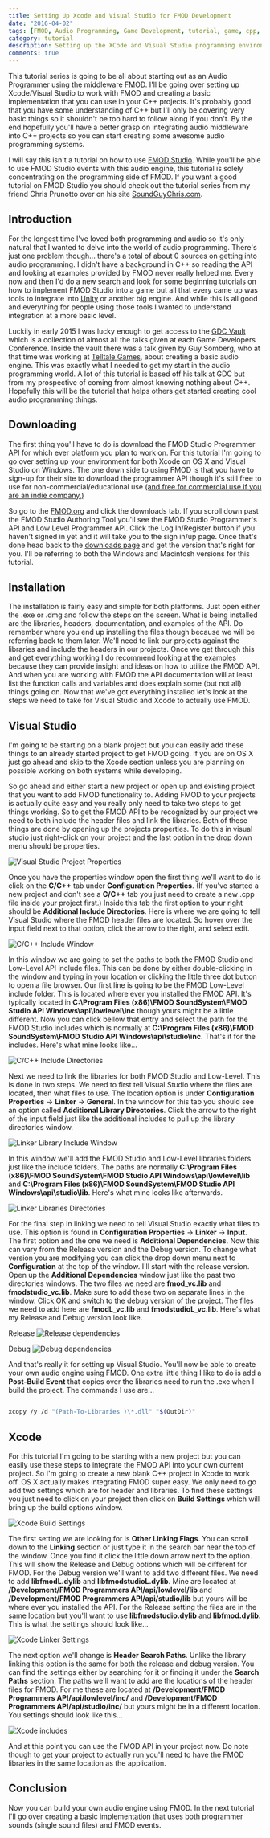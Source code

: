 ```yaml
---
title: Setting Up Xcode and Visual Studio for FMOD Development
date: "2016-04-02"
tags: [FMOD, Audio Programming, Game Development, tutorial, game, cpp, c++, programming, visual, studio]
category: tutorial
description: Setting up the XCode and Visual Studio programming environment for developing an audio engine for the Fmod API in C++.
comments: true
---
```


This tutorial series is going to be all about starting out as an Audio Programmer using the middleware [FMOD](http://www.fmod.org/). I'll be going over setting up Xcode/Visual Studio to work with FMOD and creating a basic implementation that you can use in your C++ projects. It's probably good that you have some understanding of C++ but I'll only be covering very basic things so it shouldn't be too hard to follow along if you don't. By the end hopefully you'll have a better grasp on integrating audio middleware into C++ projects so you can start creating some awesome audio programming systems.

I will say this isn't a tutorial on how to use [FMOD Studio](http://www.fmod.org/products/). While you'll be able to use FMOD Studio events with this audio engine, this tutorial is solely concentrating on the programming side of FMOD. If you want a good tutorial on FMOD Studio you should check out the tutorial series from my friend Chris Prunotto over on his site [SoundGuyChris.com](http://blog.soundguychris.com/2014/04/15/an-introduction-to-fmod-part-1/).

## Introduction

For the longest time I've loved both programming and audio so it's only natural that I wanted to delve into the world of audio programming. There's just one problem though... there's a total of about 0 sources on getting into audio programming. I didn't have a background in C++ so reading the API and looking at examples provided by FMOD never really helped me. Every now and then I'd do a new search and look for some beginning tutorials on how to implement FMOD Studio into a game but all that every came up was tools to integrate into [Unity](https://unity3d.com/) or another big engine. And while this is all good and everything for people using those tools I wanted to understand integration at a more basic level.

Luckily in early 2015 I was lucky enough to get access to the [GDC Vault](http://www.gdcvault.com/) which is a collection of almost all the talks given at each Game Developers Conference. Inside the vault there was a talk given by Guy Somberg, who at that time was working at [Telltale Games](https://www.telltalegames.com/), about creating a basic audio engine. This was exactly what I needed to get my start in the audio programming world. A lot of this tutorial is based off his talk at GDC but from my prospective of coming from almost knowing nothing about C++. Hopefully this will be the tutorial that helps others get started creating cool audio programming things.

## Downloading

The first thing you'll have to do is download the FMOD Studio Programmer API for which ever platform you plan to work on. For this tutorial I'm going to go over setting up your environment for both Xcode on OS X and Visual Studio on Windows. The one down side to using FMOD is that you have to sign-up for their site to download the programmer API though it's still free to use for non-commercial/educational use [(and free for commercial use if you are an indie company.)](http://www.fmod.org/sales/)

So go to the [FMOD.org](http://www.fmod.org/download/) and click the downloads tab. If you scroll down past the FMOD Studio Authoring Tool you'll see the FMOD Studio Programmer's API and Low Level Programmer API. Click the Log In/Register button if you haven't signed in yet and it will take you to the sign in/up page. Once that's done head back to the [downloads page](http://www.fmod.org/download/) and get the version that's right for you. I'll be referring to both the Windows and Macintosh versions for this tutorial.

## Installation

The installation is fairly easy and simple for both platforms. Just open either the .exe or .dmg and follow the steps on the screen. What is being installed are the libraries, headers, documentation, and examples of the API. Do remember where you end up installing the files though because we will be referring back to them later. We'll need to link our projects against the libraries and include the headers in our projects. Once we get through this and get everything working I do recommend looking at the examples because they can provide insight and ideas on how to utilize the FMOD API. And when you are working with FMOD the API documentation will at least list the function calls and variables and does explain some (but not all) things going on. Now that we've got everything installed let's look at the steps we need to take for Visual Studio and Xcode to actually use FMOD.

## Visual Studio

I'm going to be starting on a blank project but you can easily add these things to an already started project to get FMOD going. If you are on OS X just go ahead and skip to the Xcode section unless you are planning on possible working on both systems while developing.

So go ahead and either start a new project or open up and existing project that you want to add FMOD functionality to. Adding FMOD to your projects is actually quite easy and you really only need to take two steps to get things working. So to get the FMOD API to be recognized by our project we need to both include the header files and link the libraries. Both of these things are done by opening up the projects properties. To do this in visual studio just right-click on your project and the last option in the drop down menu should be properties.

![Visual Studio Project Properties](IDE_00.png)

Once you have the properties window open the first thing we'll want to do is click on the **C/C++** tab under **Configuration Properties**. (If you've started a new project and don't see a **C/C++** tab you just need to create a new .cpp file inside your project first.) Inside this tab the first option to your right should be **Additional Include Directories**. Here is where we are going to tell Visual Studio where the FMOD header files are located. So hover over the input field next to that option, click the arrow to the right, and select edit.

![C/C++ Include Window](IDE_01.png)

In this window we are going to set the paths to both the FMOD Studio and Low-Level API include files. This can be done by either double-clicking in the window and typing in your location or clicking the little three dot button to open a file browser. Our first line is going to be the FMOD Low-Level include folder. This is located where ever you installed the FMOD API. It's typically located in **C:\Program Files (x86)\FMOD SoundSystem\FMOD Studio API Windows\api\lowlevel\inc** though yours might be a little different. Now you can click bellow that entry and select the path for the FMOD Studio includes which is normally at **C:\Program Files (x86)\FMOD SoundSystem\FMOD Studio API Windows\api\studio\inc**. That's it for the includes. Here's what mine looks like...

![C/C++ Include Directories](IDE_02.png)

Next we need to link the libraries for both FMOD Studio and Low-Level. This is done in two steps. We need to first tell Visual Studio where the files are located, then what files to use. The location option is under **Configuration Properties** -> **Linker** -> **General**. In the window for this tab you should see an option called **Additional Library Directories**. Click the arrow to the right of the input field just like the additional includes to pull up the library directories window.

![Linker Library Include Window](IDE_03.png)

In this window we'll add the FMOD Studio and Low-Level libraries folders just like the include folders. The paths are normally **C:\Program Files (x86)\FMOD SoundSystem\FMOD Studio API Windows\api\lowlevel\lib** and **C:\Program Files (x86)\FMOD SoundSystem\FMOD Studio API Windows\api\studio\lib**. Here's what mine looks like afterwards.

![Linker Libraries Directories](IDE_04.png)

For the final step in linking we need to tell Visual Studio exactly what files to use. This option is found in **Configuration Properties** -> **Linker** -> **Input**. The first option and the one we need is **Additional Dependencies**. Now this can vary from the Release version and the Debug version.  To change what version you are modifying you can click the drop down menu next to **Configuration** at the top of the window. I'll start with the release version. Open up the **Additional Dependencies** window just like the past two directories windows. The two files we need are **fmod_vc.lib** and **fmodstudio_vc.lib**. Make sure to add these two on separate lines in the window. Click OK and switch to the debug version of the project. The files we need to add here are **fmodL_vc.lib** and **fmodstudioL_vc.lib**. Here's what my Release and Debug version look like.

Release
![Release dependencies](IDE_05.png)

Debug
![Debug dependencies](IDE_06.png)

And that's really it for setting up Visual Studio. You'll now be able to create your own audio engine using FMOD. One extra little thing I like to do is add a **Post-Build Event** that copies over the libraries need to run the .exe when I build the project. The commands I use are...

```bash

xcopy /y /d "(Path-To-Libraries )\*.dll" "$(OutDir)"

```

## Xcode

For this tutorial I'm going to be starting with a new project but you can easily use these steps to integrate the FMOD API into your own current project. So I'm going to create a new blank C++ project in Xcode to work off. OS X actually makes integrating FMOD super easy. We only need to go add two settings which are for header and libraries. To find these settings you just need to click on your project then click on **Build Settings**  which will bring up the build options window.

![Xcode Build Settings](IDE_07.png)

The first setting we are looking for is **Other Linking Flags**. You can scroll down to the **Linking** section or just type it in the search bar near the top of the window. Once you find it click the little down arrow next to the option. This will show the Release and Debug options which will be different for FMOD. For the Debug version we'll want to add two different files. We need to add **libfmodL.dylib** and **libfmodstudioL.dylib**. Mine are located at **/Development/FMOD Programmers API/api/lowlevel/lib** and **/Development/FMOD Programmers API/api/studio/lib** but yours will be where ever you installed the API. For the Release setting the files are in the same location but you'll want to use **libfmodstudio.dylib** and **libfmod.dylib**. This is what the settings should look like...

![Xcode Linker Settings](IDE_08.png)

The next option we'll change is **Header Search Paths**. Unlike the library linking this option is the same for both the release and debug version. You can find the settings either by searching for it or finding it under the **Search Paths** section. The paths we'll want to add are the locations of the header files for FMOD. For me these are located at **/Development/FMOD Programmers API/api/lowlevel/inc/** and **/Development/FMOD Programmers API/api/studio/inc/** but yours might be in a different location. You settings should look like this...

![Xcode includes](IDE_09.png)

And at this point you can use the FMOD API in your project now. Do note though to get your project to actually run you'll need to have the FMOD libraries in the same location as the application.

## Conclusion

Now you can build your own audio engine using FMOD. In the next tutorial I'll go over creating a basic implementation that uses both programmer sounds (single sound files) and FMOD events.
